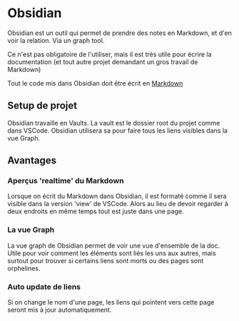 # Obsidian
 
Obsidian est un outil qui permet de prendre des notes en Markdown, et d'en voir la relation. Via un graph tool.
 
Ce n'est pas obligatoire de l'utiliser, mais il est très utile pour écrire la documentation (et tout autre projet demandant un gros travail de Markdown)
 
Tout le code mis dans Obsidian doit être écrit en [Markdown](code/markdown)
 
## Setup de projet
Obsidian travaille en Vaults. La vault est le dossier root du projet comme dans VSCode. Obsidian utilisera sa pour faire tous les liens visibles dans la vue Graph.
 
## Avantages
### Aperçus 'realtime' du Markdown
Lorsque on écrit du Markdown dans Obsidian, il est formaté comme il sera visible dans la version 'view' de VSCode. Alors au lieu de devoir regarder à deux endroits en même temps tout est juste dans une page.
 
### La vue Graph
La vue graph de Obsidian permet de voir une vue d'ensemble de la doc. Utile pour voir comment les éléments sont liés les uns aux autres, mais surtout pour trouver si certains liens sont morts ou des pages sont orphelines.
 
### Auto update de liens
Si on change le nom d'une page, les liens qui pointent vers cette page seront mis à jour automatiquement.
 

